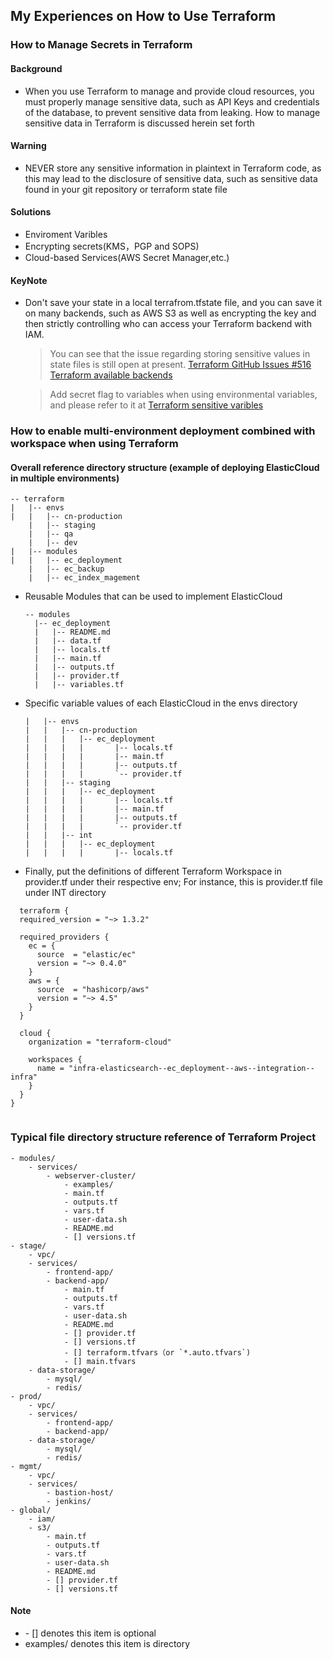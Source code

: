 ## My Experiences on How to Use Terraform

### How to Manage Secrets in Terraform

#### Background
- When you use Terraform to manage and provide cloud resources, you must properly manage sensitive data, such as API Keys and credentials of the database, to prevent sensitive data from leaking. How to manage sensitive data in Terraform is discussed herein set forth

#### Warning
- NEVER store any sensitive information in plaintext in Terraform code, as this may lead to the disclosure of sensitive data, such as sensitive data found in your git repository or terraform state file

#### Solutions
- Enviroment Varibles
- Encrypting secrets(KMS，PGP and SOPS)
- Cloud-based Services(AWS Secret Manager,etc.)

#### KeyNote
- Don't save your state in a local terrafrom.tfstate file, and you can save it on many backends, such as AWS S3 as well as  encrypting the key and then strictly controlling who can access your Terraform backend with IAM.
  > You can see that the issue regarding storing sensitive values in state files is still open at present. [Terraform GitHub Issues #516](https://github.com/hashicorp/terraform/issues/516) [Terraform available backends](https://developer.hashicorp.com/terraform/language/settings/backends/configuration#available-backends)
  
  > Add secret flag to variables when using environmental variables, and please refer to it at [Terraform sensitive varibles](https://developer.hashicorp.com/terraform/tutorials/configuration-language/sensitive-variables)

### How to enable multi-environment deployment combined with workspace when using Terraform

#### Overall reference directory structure (example of deploying ElasticCloud in multiple environments)

```
-- terraform
|   |-- envs
|   |   |-- cn-production
    |   |-- staging
    |   |-- qa
    |   |-- dev
|   |-- modules
|   |   |-- ec_deployment
    |   |-- ec_backup
    |   |-- ec_index_magement
```
- Reusable Modules that can be used to implement ElasticCloud
  ```
  -- modules
    |-- ec_deployment
    |   |-- README.md
    |   |-- data.tf
    |   |-- locals.tf
    |   |-- main.tf
    |   |-- outputs.tf
    |   |-- provider.tf
    |   |-- variables.tf
  ```
- Specific variable values of each ElasticCloud in the envs directory
   ```
   |   |-- envs​
   |   |   |-- cn-production​
   |   |   |   |-- ec_deployment​
   |   |   |   |       |-- locals.tf​
   |   |   |   |       |-- main.tf​
   |   |   |   |       |-- outputs.tf​
   |   |   |   |       `-- provider.tf​
   |   |   |-- staging​
   |   |   |   |-- ec_deployment​
   |   |   |   |       |-- locals.tf​
   |   |   |   |       |-- main.tf​
   |   |   |   |       |-- outputs.tf​
   |   |   |   |       `-- provider.tf​
   |   |   |-- int​
   |   |   |   |-- ec_deployment​
   |   |   |   |       |-- locals.tf
   ```
- Finally, put the definitions of different Terraform Workspace in provider.tf under their respective env; For instance, this is provider.tf file under INT directory
```
  terraform {
  required_version = "~> 1.3.2"

  required_providers {
    ec = {
      source  = "elastic/ec"
      version = "~> 0.4.0"
    }
    aws = {
      source  = "hashicorp/aws"
      version = "~> 4.5"
    }
  }

  cloud {
    organization = "terraform-cloud"

    workspaces {
      name = "infra-elasticsearch--ec_deployment--aws--integration--infra"
    }
  }
}
 
```

### Typical file directory structure reference of Terraform Project
```
- modules/
    - services/
        - webserver-cluster/
            - examples/
            - main.tf
            - outputs.tf
            - vars.tf
            - user-data.sh
            - README.md
            - [] versions.tf
- stage/
    - vpc/
    - services/
        - frontend-app/
        - backend-app/
            - main.tf
            - outputs.tf
            - vars.tf
            - user-data.sh
            - README.md
            - [] provider.tf
            - [] versions.tf
            - [] terraform.tfvars（or `*.auto.tfvars`)
            - [] main.tfvars
    - data-storage/
        - mysql/
        - redis/
- prod/
    - vpc/
    - services/
        - frontend-app/
        - backend-app/
    - data-storage/
        - mysql/
        - redis/
- mgmt/
    - vpc/
    - services/
        - bastion-host/
        - jenkins/
- global/
    - iam/
    - s3/
        - main.tf
        - outputs.tf
        - vars.tf
        - user-data.sh
        - README.md
        - [] provider.tf
        - [] versions.tf
```
#### Note
- \- [] denotes this item is optional
- examples/ denotes this item is directory
